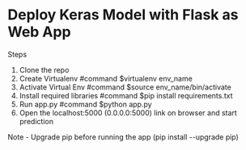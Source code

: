 # Deploy Keras Model with Flask as Web App

Steps 


1. Clone the repo
2. Create Virtualenv
   #command
   $virtualenv env_name
3. Activate Virtual Env
   #command
   $source env_name/bin/activate
4. Install required libraries
   #command
   $pip install requirements.txt
5. Run app.py
   #command
   $python app.py
6. Open the localhost:5000 (0.0.0.0:5000) link on browser and start prediction

Note - Upgrade pip before running the app (pip install --upgrade pip)

   
